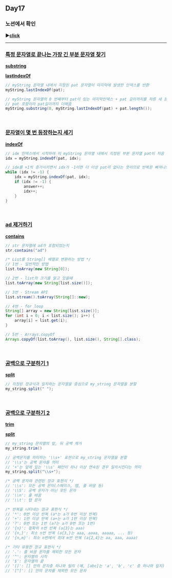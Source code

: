 ## Day17
### 노션에서 확인
▶️[**click**](https://gipark181.notion.site/Day17-2024-08-02-52f08756575d4582a26bfc64b894e856?pvs=4)
<br/>
<hr/>

### [**특정 문자열로 끝나는 가장 긴 부분 문자열 찾기**](https://school.programmers.co.kr/learn/courses/30/lessons/181872)

[**substring**](https://docs.oracle.com/javase/8/docs/api/java/lang/String.html#substring-int-int-)

[**lastIndexOf**](https://docs.oracle.com/javase/8/docs/api/java/lang/String.html#lastIndexOf-java.lang.String-)

```java
// myString 문자열 내에서 지정된 pat 문자열이 마지막에 발생한 인덱스를 반환
myString.lastIndexOf(pat);

// myString 문자열의 0 번째부터 pat이 있는 마지막인덱스 + pat 길이까지를 자른 새 문자열을 반환
// pat 포함이라 pat길이까지 더해줌
myString.substring(0, myString.lastIndexOf(pat) + pat.length());
```
<br/>

### [**문자열이 몇 번 등장하는지 세기**](https://school.programmers.co.kr/learn/courses/30/lessons/181871)

[**indexOf**](https://docs.oracle.com/javase/8/docs/api/java/lang/String.html#indexOf-java.lang.String-int-)

```java
// idx 인덱스에서 시작하여 이 myString 문자열 내에서 지정된 부분 문자열 pat이 처음 발생한 인덱스를 반환
idx = myString.indexOf(pat, idx);

// idx를 +1씩 증가시키면서 idx가 -1이면 더 이상 pat이 없다는 뜻이므로 반복문 빠져나오기
while (idx != -1) {
    idx = myString.indexOf(pat, idx);
    if (idx != -1) {
        answer++;
        idx++;
    }
}
```
<br/>

### [**ad 제거하기**](https://school.programmers.co.kr/learn/courses/30/lessons/181870)

[**contains**](https://docs.oracle.com/javase/8/docs/api/java/lang/String.html#contains-java.lang.CharSequence-)

```java
// str 문자열에 ad가 포함되었는지
str.contains("ad")

/* List를 String[] 배열로 변환하는 방법 */
// 1번 - 일반적인 방법
list.toArray(new String[0]);

// 2번 - list의 크기를 알고 있을때
list.toArray(new String[list.size()]);

// 3번 - Stream API
list.stream().toArray(String[]::new);

// 4번 - for loop
String[] array = new String[list.size()];
for (int i = 0; i < list.size(); i++) {
    array[i] = list.get(i);
}

// 5번 - Arrays.copyOf
Arrays.copyOf(list.toArray(), list.size(), String[].class);
```
<br/>

### [**공백으로 구분하기 1**](https://school.programmers.co.kr/learn/courses/30/lessons/181869)

[**split**](https://docs.oracle.com/javase/8/docs/api/java/lang/String.html#split-java.lang.String-)

```java
// 지정된 정규식과 일치하는 문자열을 중심으로 my_string 문자열을 분할
my_string.split(" ");
```
<br/>

### [**공백으로 구분하기 2**](https://school.programmers.co.kr/learn/courses/30/lessons/181868)

[**trim**](https://docs.oracle.com/javase/8/docs/api/java/lang/String.html#trim--)

[**split**](https://docs.oracle.com/javase/8/docs/api/java/lang/String.html#split-java.lang.String-)

```java
// my_string 문자열의 앞, 뒤 공백 제거
my_string.trim()

// 공백문자를 의미하는 '\\s+' 표현으로 my_string 문자열을 분할
// '\\s'는 공백 문자를 의미
// '+'는 앞에 있는 '\\s' 패턴이 하나 이상 연속된 경우 일치시킨다는 의미
my_string.split("\\s+");

/* 공백 문자와 관련된 정규 표현식 */
// '\\s': 모든 공백 문자(스페이스, 탭, 줄 바꿈 등)
// '\\S': 공백 문자가 아닌 모든 문자
// '\\n': 줄 바꿈
// '\\t': 탭 문자

/* 반복을 나타내는 정규 표현식 */ 
// '*': 0번 이상 반복 (a*는 a가 0번 이상 반복)
// '+': 1번 이상 반복 (a+는 a가 1번 이상 반복)
// '?': 0번 또는 1번 (a?는 a가 0번 또는 1번)
// '{n}': 정확히 n번 반복 (a{3}는 aaa)
// '{n,}': 최소 n번 반복 (a{3,}는 aaa, aaaa, aaaaa, ... 등)
// '{n,m}': 최소 n번에서 최대 m번 반복 (a{2,4}는 aa, aaa, aaaa)

/* 기타 유용한 정규 표현식 */
// '.': 줄 바꿈 문자를 제외한 모든 문자
// '^': 문자열의 시작
// '$': 문자열의 끝
// '[]': [] 안의 문자중 하나와 일치 (예, [abc]는 'a', 'b', 'c' 중 하나와 일치)
// '[^]': [] 안의 문자를 제외한 모든 문자
```